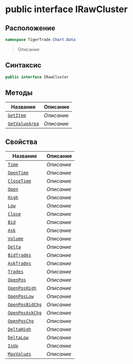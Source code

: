 
# public interface IRawCluster
## Расположение
```csharp
namespace TigerTrade.Chart.Data
```



> Описание

## Синтаксис
```csharp
public interface IRawCluster
```


## Методы
| Название | Описание |
| --- | --- |
| [`GetItem`](./IRawCluster.cs/Методы/GetItem.md) | *Описание* |
| [`GetValueArea`](./IRawCluster.cs/Методы/GetValueArea.md) | *Описание* |

## Свойства
| Название | Описание |
| --- | --- |
| [`Time`](./IRawCluster.cs/Свойства/Time.md) | *Описание* |
| [`OpenTime`](./IRawCluster.cs/Свойства/OpenTime.md) | *Описание* |
| [`CloseTime`](./IRawCluster.cs/Свойства/CloseTime.md) | *Описание* |
| [`Open`](./IRawCluster.cs/Свойства/Open.md) | *Описание* |
| [`High`](./IRawCluster.cs/Свойства/High.md) | *Описание* |
| [`Low`](./IRawCluster.cs/Свойства/Low.md) | *Описание* |
| [`Close`](./IRawCluster.cs/Свойства/Close.md) | *Описание* |
| [`Bid`](./IRawCluster.cs/Свойства/Bid.md) | *Описание* |
| [`Ask`](./IRawCluster.cs/Свойства/Ask.md) | *Описание* |
| [`Volume`](./IRawCluster.cs/Свойства/Volume.md) | *Описание* |
| [`Delta`](./IRawCluster.cs/Свойства/Delta.md) | *Описание* |
| [`BidTrades`](./IRawCluster.cs/Свойства/BidTrades.md) | *Описание* |
| [`AskTrades`](./IRawCluster.cs/Свойства/AskTrades.md) | *Описание* |
| [`Trades`](./IRawCluster.cs/Свойства/Trades.md) | *Описание* |
| [`OpenPos`](./IRawCluster.cs/Свойства/OpenPos.md) | *Описание* |
| [`OpenPosHigh`](./IRawCluster.cs/Свойства/OpenPosHigh.md) | *Описание* |
| [`OpenPosLow`](./IRawCluster.cs/Свойства/OpenPosLow.md) | *Описание* |
| [`OpenPosBidChg`](./IRawCluster.cs/Свойства/OpenPosBidChg.md) | *Описание* |
| [`OpenPosAskChg`](./IRawCluster.cs/Свойства/OpenPosAskChg.md) | *Описание* |
| [`OpenPosChg`](./IRawCluster.cs/Свойства/OpenPosChg.md) | *Описание* |
| [`DeltaHigh`](./IRawCluster.cs/Свойства/DeltaHigh.md) | *Описание* |
| [`DeltaLow`](./IRawCluster.cs/Свойства/DeltaLow.md) | *Описание* |
| [`IsUp`](./IRawCluster.cs/Свойства/IsUp.md) | *Описание* |
| [`MaxValues`](./IRawCluster.cs/Свойства/MaxValues.md) | *Описание* |



